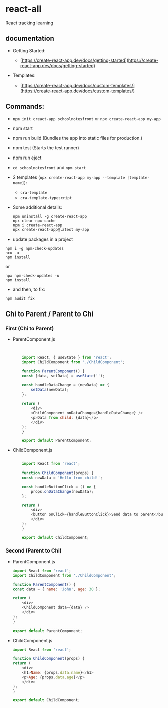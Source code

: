 # react-all
React tracking learning

## documentation

- Getting Started: 
	- [https://create-react-app.dev/docs/getting-started](https://create-react-app.dev/docs/getting-started)

-	Templates:
	- [https://create-react-app.dev/docs/custom-templates/](https://create-react-app.dev/docs/custom-templates/)

## Commands:

- `npm init creact-app schoolnotesfront` or `npx create-react-app my-app`
- npm start
- npm run build (Bundles the app into static files for production.)
- npm test (Starts the test runner)
- npm run eject
- `cd schoolnotesfront` and `npm start`
- 2 templates (`npx create-react-app my-app --template [template-name]`):
	- `cra-template`
	- `cra-template-typescript`

- Some additional details:
	```
	npm uninstall -g create-react-app
	npx clear-npx-cache
	npm i create-react-app
	npx create-react-app@latest my-app
	```

- update packages in a project
```
npm i -g npm-check-updates
ncu -u
npm install
```

or 

```
npx npm-check-updates -u
npm install
```
- and then, to fix:
```
npm audit fix
```

## Chi to Parent / Parent to Chi

### First (Chi to Parent)
- ParentComponent.js

	```js
		

		import React, { useState } from 'react';
		import ChildComponent from './ChildComponent';

		function ParentComponent() {
		const [data, setData] = useState('');

		const handleDataChange = (newData) => {
			setData(newData);
		};

		return (
			<div>
			<ChildComponent onDataChange={handleDataChange} />
			<p>Data from child: {data}</p>
			</div>
		);
		}

		export default ParentComponent;
	```
- ChildComponent.js
	```js 

		import React from 'react';

		function ChildComponent(props) {
		const newData = 'Hello from child!';

		const handleButtonClick = () => {
			props.onDataChange(newData);
		};

		return (
			<div>
			<button onClick={handleButtonClick}>Send data to parent</button>
			</div>
		);
		}

		export default ChildComponent;
	```

### Second (Parent to Chi)

- ParentComponent.js

	```js
	import React from 'react';
	import ChildComponent from './ChildComponent';

	function ParentComponent() {
	const data = { name: 'John', age: 30 };

	return (
		<div>
		<ChildComponent data={data} />
		</div>
	);
	}

	export default ParentComponent;
	````

- ChildComponent.js

	```js
	import React from 'react';

	function ChildComponent(props) {
	return (
		<div>
		<h1>Name: {props.data.name}</h1>
		<p>Age: {props.data.age}</p>
		</div>
	);
	}

	export default ChildComponent;
	```